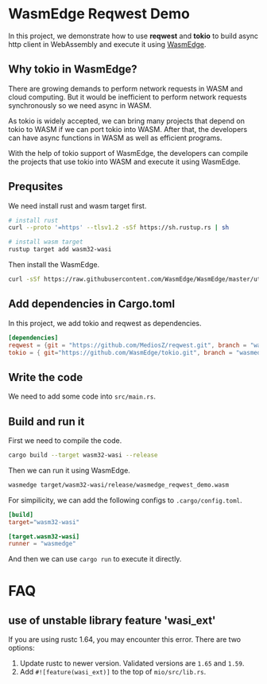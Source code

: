 # WasmEdge Reqwest Demo

In this project, we demonstrate how to use **reqwest** and **tokio** to build async http client in WebAssembly and execute it using [WasmEdge](https://github.com/WasmEdge/WasmEdge#readme).

## Why tokio in WasmEdge?

There are growing demands to perform network requests in WASM and cloud computing. But it would be inefficient to perform network requests synchronously so we need async in WASM. 

As tokio is widely accepted, we can bring many projects that depend on tokio to WASM if we can port tokio into WASM. After that, the developers can have async functions in WASM as well as efficient programs.

With the help of tokio support of WasmEdge, the developers can compile the projects that use tokio into WASM and execute it using WasmEdge.


## Prequsites

We need install rust and wasm target first.

```bash 
# install rust 
curl --proto '=https' --tlsv1.2 -sSf https://sh.rustup.rs | sh

# install wasm target 
rustup target add wasm32-wasi
```

Then install the WasmEdge.

```bash
curl -sSf https://raw.githubusercontent.com/WasmEdge/WasmEdge/master/utils/install.sh | bash
```

## Add dependencies in **Cargo.toml**

In this project, we add tokio and reqwest as dependencies.

```toml
[dependencies]
reqwest = {git = "https://github.com/MediosZ/reqwest.git", branch = "wasmedge"}
tokio = { git="https://github.com/WasmEdge/tokio.git", branch = "wasmedge", features=["rt", "macros", "net", "time"]}
```

## Write the code 

We need to add some code into `src/main.rs`.

## Build and run it

First we need to compile the code.

```bash 
cargo build --target wasm32-wasi --release
```

Then we can run it using WasmEdge.

```bash
wasmedge target/wasm32-wasi/release/wasmedge_reqwest_demo.wasm
```

For simpilicity, we can add the following configs to `.cargo/config.toml`.

```toml
[build]
target="wasm32-wasi"

[target.wasm32-wasi]
runner = "wasmedge"
```

And then we can use `cargo run` to execute it directly.

# FAQ

## use of unstable library feature 'wasi_ext'

If you are using rustc 1.64, you may encounter this error. There are two options:

1. Update rustc to newer version. Validated versions are `1.65` and `1.59`.
2. Add `#![feature(wasi_ext)]` to the top of `mio/src/lib.rs`.
